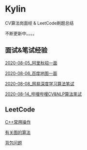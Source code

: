 # Kylin
CV算法岗面经 &amp; LeetCode刷题总结

不断更新中。。。。

## 面试&笔试经验
[2020-08-05_阿里秋招一面](./Interview/2020-08-05_阿里秋招一面.md)

[2020-08-06_百度地图一面](./Interview/2020-08-06_百度地图一面.md)

[2020-08-08_网易深度学习算法笔试](./Interview/2020-08-08_网易深度学习算法笔试.md)

[2020-08-14_哔哩哔哩CV&NLP算法笔试](./Interview/2020-08-14_bilibili笔试.md)

## LeetCode

[C++常用操作](./LeetCode/C++常用操作.md)

[有关图的算法](./LeetCode/有关图的算法.md)

[背包问题](./LeetCode/背包问题.md)

